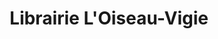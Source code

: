---
title: "Librairie L'Oiseau-Vigie"
url: /saint-pierre-des-corps/librairie-loiseau-vigie/
shop: livres
---